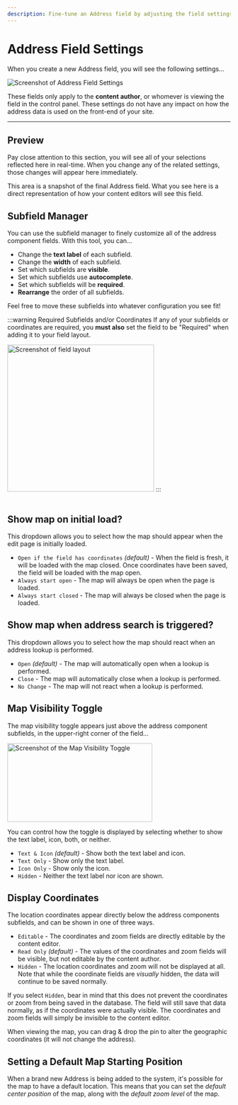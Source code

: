 ```yaml
---
description: Fine-tune an Address field by adjusting the field settings. You can configure the subfields, coordinates, and field map to suit your preferences.
---
```


# Address Field Settings

When you create a new Address field, you will see the following settings...

<img class="dropshadow" :src="$withBase('/images/address-field/address-settings.png')" alt="Screenshot of Address Field Settings">

These fields only apply to the **content author**, or whomever is viewing the field in the control panel. These settings do not have any impact on how the address data is used on the front-end of your site.

-----

## Preview

Pay close attention to this section, you will see all of your selections reflected here in real-time. When you change any of the related settings, those changes will appear here immediately.

This area is a snapshot of the final Address field. What you see here is a direct representation of how your content editors will see this field.

## Subfield Manager

You can use the subfield manager to finely customize all of the address component fields. With this tool, you can...

 - Change the **text label** of each subfield.
 - Change the **width** of each subfield.
 - Set which subfields are **visible**.
 - Set which subfields use **autocomplete**.
 - Set which subfields will be **required**.
 - **Rearrange** the order of all subfields.

Feel free to move these subfields into whatever configuration you see fit!

:::warning Required Subfields and/or Coordinates
If any of your subfields or coordinates are required, you **must also** set the field to be "Required" when adding it to your field layout.

<img class="dropshadow" :src="$withBase('/images/address-field/required.png')" alt="Screenshot of field layout" width="331" style="margin-bottom:20px">
:::

## Show map on initial load?

This dropdown allows you to select how the map should appear when the edit page is initially loaded.

- `Open if the field has coordinates` _(default)_ - When the field is fresh, it will be loaded with the map closed. Once coordinates have been saved, the field will be loaded with the map open.
- `Always start open` - The map will always be open when the page is loaded.
- `Always start closed` - The map will always be closed when the page is loaded.

## Show map when address search is triggered?

This dropdown allows you to select how the map should react when an address lookup is performed.

 - `Open` _(default)_ - The map will automatically open when a lookup is performed.
 - `Close` - The map will automatically close when a lookup is performed.
 - `No Change` - The map will not react when a lookup is performed.

## Map Visibility Toggle

The map visibility toggle appears just above the address component subfields, in the upper-right corner of the field...

<img class="dropshadow" :src="$withBase('/images/address-field/map-visibility-toggle.png')" alt="Screenshot of the Map Visibility Toggle" width="327" height="177">

You can control how the toggle is displayed by selecting whether to show the text label, icon, both, or neither.

 - `Text & Icon` _(default)_ - Show both the text label and icon.
 - `Text Only` - Show only the text label.
 - `Icon Only` - Show only the icon.
 - `Hidden` - Neither the text label nor icon are shown.

## Display Coordinates

The location coordinates appear directly below the address components subfields, and can be shown in one of three ways.

 - `Editable` - The coordinates and zoom fields are directly editable by the content editor.
 - `Read Only` _(default)_ - The values of the coordinates and zoom fields will be visible, but not editable by the content author.
 - `Hidden` - The location coordinates and zoom will not be displayed at all. Note that while the coordinate fields are _visually_ hidden, the data will continue to be saved normally.

If you select `Hidden`, bear in mind that this does not prevent the coordinates or zoom from being saved in the database. The field will still save that data normally, as if the coordinates were actually visible. The coordinates and zoom fields will simply be invisible to the content editor.

When viewing the map, you can drag & drop the pin to alter the geographic coordinates (it will not change the address).

## Setting a Default Map Starting Position

When a brand new Address is being added to the system, it's possible for the map to have a default location. This means that you can set the _default center position_ of the map, along with the _default zoom level_ of the map.
